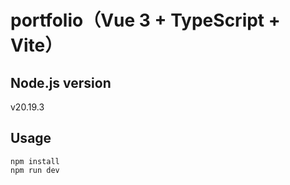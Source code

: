 # portfolio（Vue 3 + TypeScript + Vite）

## Node.js version
v20.19.3

## Usage
```
npm install
npm run dev
```
